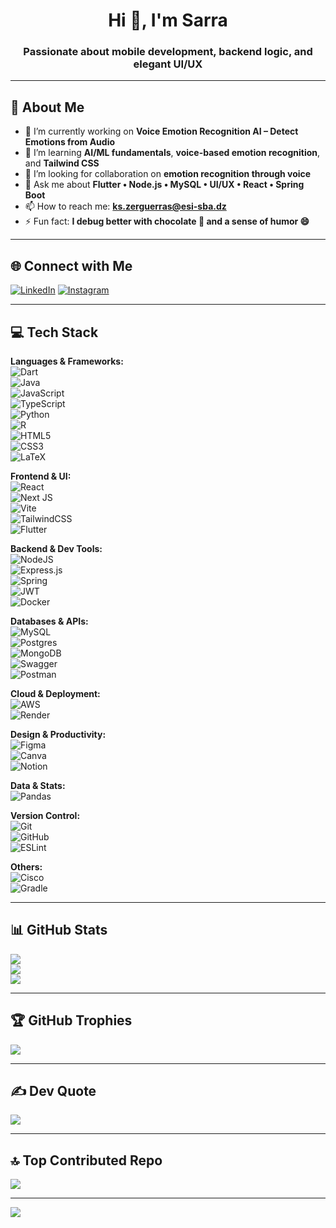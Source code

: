 <h1 align="center">Hi 👋, I'm Sarra</h1>
<h3 align="center">Passionate about mobile development, backend logic, and elegant UI/UX</h3>

---

## 💫 About Me

- 🔭 I’m currently working on **Voice Emotion Recognition AI – Detect Emotions from Audio**  
- 🌱 I’m learning **AI/ML fundamentals**, **voice-based emotion recognition**, and **Tailwind CSS**  
- 🤝 I’m looking for collaboration on **emotion recognition through voice**  
- 💬 Ask me about **Flutter • Node.js • MySQL • UI/UX • React • Spring Boot**  
- 📫 How to reach me: **ks.zerguerras@esi-sba.dz**  
- ⚡ Fun fact: **I debug better with chocolate 🍫 and a sense of humor 😄**

---

## 🌐 Connect with Me

[![LinkedIn](https://img.shields.io/badge/LinkedIn-%230077B5.svg?logo=linkedin&logoColor=white)](https://linkedin.com/in/sarra-zerguerras-1b0978195)
[![Instagram](https://img.shields.io/badge/Instagram-%23E4405F.svg?logo=Instagram&logoColor=white)](https://instagram.com/sarra.zerguerras)

---

## 💻 Tech Stack

**Languages & Frameworks:**  
![Dart](https://img.shields.io/badge/dart-%230175C2.svg?style=for-the-badge&logo=dart&logoColor=white)  
![Java](https://img.shields.io/badge/java-%23ED8B00.svg?style=for-the-badge&logo=openjdk&logoColor=white)  
![JavaScript](https://img.shields.io/badge/javascript-%23323330.svg?style=for-the-badge&logo=javascript&logoColor=%23F7DF1E)  
![TypeScript](https://img.shields.io/badge/typescript-%23007ACC.svg?style=for-the-badge&logo=typescript&logoColor=white)  
![Python](https://img.shields.io/badge/python-3670A0?style=for-the-badge&logo=python&logoColor=ffdd54)  
![R](https://img.shields.io/badge/r-%23276DC3.svg?style=for-the-badge&logo=r&logoColor=white)  
![HTML5](https://img.shields.io/badge/html5-%23E34F26.svg?style=for-the-badge&logo=html5&logoColor=white)  
![CSS3](https://img.shields.io/badge/css3-%231572B6.svg?style=for-the-badge&logo=css3&logoColor=white)  
![LaTeX](https://img.shields.io/badge/latex-%23008080.svg?style=for-the-badge&logo=latex&logoColor=white)

**Frontend & UI:**  
![React](https://img.shields.io/badge/react-%2320232a.svg?style=for-the-badge&logo=react&logoColor=%2361DAFB)  
![Next JS](https://img.shields.io/badge/Next-black?style=for-the-badge&logo=next.js&logoColor=white)  
![Vite](https://img.shields.io/badge/vite-%23646CFF.svg?style=for-the-badge&logo=vite&logoColor=white)  
![TailwindCSS](https://img.shields.io/badge/tailwindcss-%2338B2AC.svg?style=for-the-badge&logo=tailwind-css&logoColor=white)  
![Flutter](https://img.shields.io/badge/Flutter-%2302569B.svg?style=for-the-badge&logo=Flutter&logoColor=white)

**Backend & Dev Tools:**  
![NodeJS](https://img.shields.io/badge/node.js-6DA55F?style=for-the-badge&logo=node.js&logoColor=white)  
![Express.js](https://img.shields.io/badge/express.js-%23404d59.svg?style=for-the-badge&logo=express&logoColor=%2361DAFB)  
![Spring](https://img.shields.io/badge/spring-%236DB33F.svg?style=for-the-badge&logo=spring&logoColor=white)  
![JWT](https://img.shields.io/badge/JWT-black?style=for-the-badge&logo=JSON%20web%20tokens)  
![Docker](https://img.shields.io/badge/docker-%230db7ed.svg?style=for-the-badge&logo=docker&logoColor=white)

**Databases & APIs:**  
![MySQL](https://img.shields.io/badge/mysql-4479A1.svg?style=for-the-badge&logo=mysql&logoColor=white)  
![Postgres](https://img.shields.io/badge/postgres-%23316192.svg?style=for-the-badge&logo=postgresql&logoColor=white)  
![MongoDB](https://img.shields.io/badge/MongoDB-%234ea94b.svg?style=for-the-badge&logo=mongodb&logoColor=white)  
![Swagger](https://img.shields.io/badge/-Swagger-%23Clojure?style=for-the-badge&logo=swagger&logoColor=white)  
![Postman](https://img.shields.io/badge/Postman-FF6C37?style=for-the-badge&logo=postman&logoColor=white)

**Cloud & Deployment:**  
![AWS](https://img.shields.io/badge/AWS-%23FF9900.svg?style=for-the-badge&logo=amazon-aws&logoColor=white)  
![Render](https://img.shields.io/badge/Render-%46E3B7.svg?style=for-the-badge&logo=render&logoColor=white)

**Design & Productivity:**  
![Figma](https://img.shields.io/badge/figma-%23F24E1E.svg?style=for-the-badge&logo=figma&logoColor=white)  
![Canva](https://img.shields.io/badge/Canva-%2300C4CC.svg?style=for-the-badge&logo=Canva&logoColor=white)  
![Notion](https://img.shields.io/badge/Notion-%23000000.svg?style=for-the-badge&logo=notion&logoColor=white)

**Data & Stats:**  
![Pandas](https://img.shields.io/badge/pandas-%23150458.svg?style=for-the-badge&logo=pandas&logoColor=white)

**Version Control:**  
![Git](https://img.shields.io/badge/git-%23F05033.svg?style=for-the-badge&logo=git&logoColor=white)  
![GitHub](https://img.shields.io/badge/github-%23121011.svg?style=for-the-badge&logo=github&logoColor=white)  
![ESLint](https://img.shields.io/badge/ESLint-4B3263?style=for-the-badge&logo=eslint&logoColor=white)

**Others:**  
![Cisco](https://img.shields.io/badge/cisco-%23049fd9.svg?style=for-the-badge&logo=cisco&logoColor=black)  
![Gradle](https://img.shields.io/badge/Gradle-02303A.svg?style=for-the-badge&logo=Gradle&logoColor=white)

---

## 📊 GitHub Stats

![](https://github-readme-stats.vercel.app/api?username=sarrazer24&theme=bear&hide_border=false&include_all_commits=true&count_private=true)  
![](https://nirzak-streak-stats.vercel.app/?user=sarrazer24&theme=bear&hide_border=false)  
![](https://github-readme-stats.vercel.app/api/top-langs/?username=sarrazer24&theme=bear&hide_border=false&layout=compact)

---

## 🏆 GitHub Trophies

![](https://github-profile-trophy.vercel.app/?username=sarrazer24&theme=dark&no-frame=false&no-bg=false&margin-w=4)

---

## ✍️ Dev Quote

![](https://quotes-github-readme.vercel.app/api?type=horizontal&theme=radical)

---

## 🔝 Top Contributed Repo

![](https://github-contributor-stats.vercel.app/api?username=sarrazer24&limit=5&theme=dark&combine_all_yearly_contributions=true)

---

[![](https://visitcount.itsvg.in/api?id=sarrazer24&icon=0&color=1)](https://visitcount.itsvg.in)

<!-- Generated with ❤️ using GPRM ( https://gprm.itsvg.in ) -->
